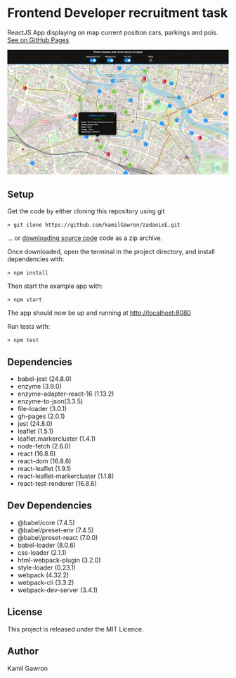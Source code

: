 # Frontend Developer recruitment task

ReactJS App displaying on map current position cars, parkings and pois.
[See on GitHub Pages](https://kamilgawron.github.io/zadanieE)

![alt text](https://raw.githubusercontent.com/kamilgawron/zadanieE/master/img/screen.jpg)


## Setup
Get the code by either cloning this repository using git

```
> git clone https://github.com/kamilGawron/zadanieE.git

```

... or  [downloading source code](https://github.com/kamilGawron/zadanieE/archive/master.zip)  code as a zip archive.

Once downloaded, open the terminal in the project directory, and install dependencies with:

```
> npm install

```
Then start the example app with:

```
> npm start
```
The app should now be up and running at [http://localhost:8080](http://localhost:8080/)  

Run tests with:

```
> npm test
```

## Dependencies
- babel-jest (24.8.0)
- enzyme (3.9.0)
- enzyme-adapter-react-16 (1.13.2)
- enzyme-to-json(3.3.5)
- file-loader (3.0.1)
- gh-pages (2.0.1)
- jest (24.8.0)
- leaflet (1.5.1)
- leaflet.markercluster (1.4.1)
- node-fetch (2.6.0)
- react (16.8.6)
- react-dom (16.8.6)
- react-leaflet (1.9.1)
- react-leaflet-markercluster (1.1.8)
- react-test-renderer (16.8.6)


## Dev Dependencies
- @babel/core (7.4.5)
- @babel/preset-env (7.4.5)
- @babel/preset-react (7.0.0)
- babel-loader (8.0.6)
- css-loader (2.1.1)
- html-webpack-plugin (3.2.0)
- style-loader (0.23.1)
- webpack (4.32.2)
- webpack-cli (3.3.2)
- webpack-dev-server (3.4.1)

## License

This project is released under the MIT Licence.

## Author

Kamil Gawron